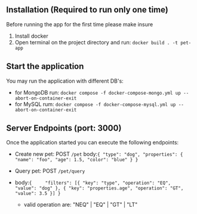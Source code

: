 ## Installation (Required to run only one time)

Before running the app for the first time please make insure

1. Install docker
2. Open terminal on the project directory and run: `docker build . -t pet-app`

## Start the application
You may run the application with different DB's:
- for MongoDB run: `docker compose -f docker-compose-mongo.yml up --abort-on-container-exit`
- for MySQL rum: `docker compose -f docker-compose-mysql.yml up --abort-on-container-exit`

## Server Endpoints (port: 3000)

Once the application started you can execute the following endpoints:

- Create new pet:
  POST `/pet`
  body:`{
  "type": "dog",
  "properties": { 
  "name": "foo",
  "age": 1.5,
  "color": "blue"
  }
  }`


- Query pet:
  POST `/pet/query`
- body:`{    
  "filters": [{
  "key": "type",
  "operation": "EQ",
  "value": "dog"
  },
  {
  "key": "properties.age",
  "operation": "GT",
  "value": 3.5
  }]
  }`
    * valid operation are: "NEQ" | "EQ" | "GT" | "LT"